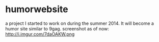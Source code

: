 humorwebsite
============
a project I started to work on during the summer 2014. It will become a humor site similar to 9gag.
screenshot as of now: http://i.imgur.com/7daOAKW.png
